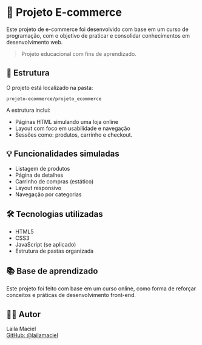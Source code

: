 # 🛒 Projeto E-commerce

Este projeto de e-commerce foi desenvolvido com base em um curso de programação, com o objetivo de praticar e consolidar conhecimentos em desenvolvimento web.

> Projeto educacional com fins de aprendizado.

## 📁 Estrutura

O projeto está localizado na pasta:
```
projeto-ecommerce/projeto_ecommerce
```

A estrutura inclui:

- Páginas HTML simulando uma loja online
- Layout com foco em usabilidade e navegação
- Sessões como: produtos, carrinho e checkout.

## 💡 Funcionalidades simuladas

- Listagem de produtos
- Página de detalhes
- Carrinho de compras (estático)
- Layout responsivo
- Navegação por categorias

## 🛠️ Tecnologias utilizadas

- HTML5  
- CSS3  
- JavaScript (se aplicado)  
- Estrutura de pastas organizada

## 📚 Base de aprendizado

Este projeto foi feito com base em um curso online, como forma de reforçar conceitos e práticas de desenvolvimento front-end.

## 👩‍💻 Autor

Laila Maciel  
[GitHub: @lailamaciel](https://github.com/lailamaciel)
